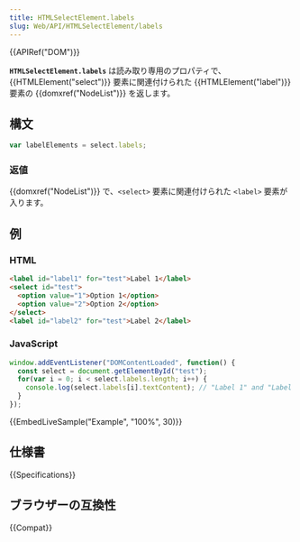 ```yaml
---
title: HTMLSelectElement.labels
slug: Web/API/HTMLSelectElement/labels
---
```

{{APIRef("DOM")}}

**`HTMLSelectElement.labels`** は読み取り専用のプロパティで、{{HTMLElement("select")}} 要素に関連付けられた {{HTMLElement("label")}} 要素の {{domxref("NodeList")}} を返します。

## 構文

```js
var labelElements = select.labels;
```

### 返値

{{domxref("NodeList")}} で、`<select>` 要素に関連付けられた `<label>` 要素が入ります。

## 例

### HTML

```html
<label id="label1" for="test">Label 1</label>
<select id="test">
  <option value="1">Option 1</option>
  <option value="2">Option 2</option>
</select>
<label id="label2" for="test">Label 2</label>
```

### JavaScript

```js
window.addEventListener("DOMContentLoaded", function() {
  const select = document.getElementById("test");
  for(var i = 0; i < select.labels.length; i++) {
    console.log(select.labels[i].textContent); // "Label 1" and "Label 2"
  }
});
```

{{EmbedLiveSample("Example", "100%", 30)}}

## 仕様書

{{Specifications}}

## ブラウザーの互換性

{{Compat}}
